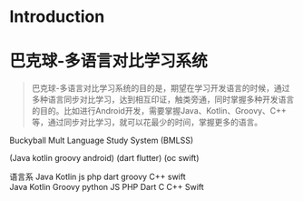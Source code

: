 # Introduction
# 巴克球-多语言对比学习系统
> 巴克球-多语言对比学习系统的目的是，期望在学习开发语言的时候，通过多种语言同步对比学习，达到相互印证，触类旁通，同时掌握多种开发语言的目的。比如进行Android开发，需要掌握Java、Kotlin、Groovy、C++ 等，通过同步对比学习，就可以花最少的时间，掌握更多的语言。

Buckyball Mult Language Study System   (BMLSS)

(Java kotlin groovy android)  (dart flutter) (oc swift)

语言系
Java Kotlin js php dart groovy C++ swift      
Java Kotlin Groovy python JS PHP Dart C C++ Swift
